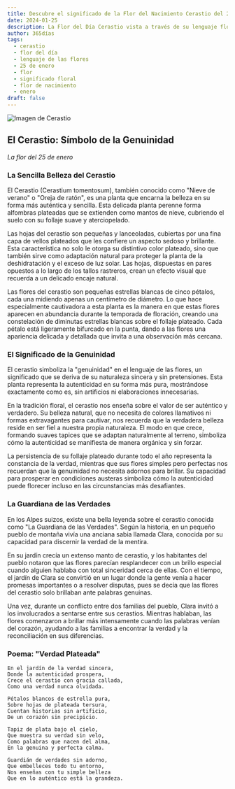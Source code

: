 ```yaml
---
title: Descubre el significado de la Flor del Nacimiento Cerastio del 25 de enero
date: 2024-01-25
description: La Flor del Día Cerastio vista a través de su lenguaje floral e historias
author: 365días
tags:
  - cerastio
  - flor del día
  - lenguaje de las flores
  - 25 de enero
  - flor
  - significado floral
  - flor de nacimiento
  - enero
draft: false
---
```


![Imagen de Cerastio](https://cdn.pixabay.com/photo/2019/05/12/19/11/downy-madarhur-4198805_1280.jpg#center#center)


## El Cerastio: Símbolo de la Genuinidad
*La flor del 25 de enero*

### La Sencilla Belleza del Cerastio

El Cerastio (Cerastium tomentosum), también conocido como "Nieve de verano" o "Oreja de ratón", es una planta que encarna la belleza en su forma más auténtica y sencilla. Esta delicada planta perenne forma alfombras plateadas que se extienden como mantos de nieve, cubriendo el suelo con su follaje suave y aterciopelado.

Las hojas del cerastio son pequeñas y lanceoladas, cubiertas por una fina capa de vellos plateados que les confiere un aspecto sedoso y brillante. Esta característica no solo le otorga su distintivo color plateado, sino que también sirve como adaptación natural para proteger la planta de la deshidratación y el exceso de luz solar. Las hojas, dispuestas en pares opuestos a lo largo de los tallos rastreros, crean un efecto visual que recuerda a un delicado encaje natural.

Las flores del cerastio son pequeñas estrellas blancas de cinco pétalos, cada una midiendo apenas un centímetro de diámetro. Lo que hace especialmente cautivadora a esta planta es la manera en que estas flores aparecen en abundancia durante la temporada de floración, creando una constelación de diminutas estrellas blancas sobre el follaje plateado. Cada pétalo está ligeramente bifurcado en la punta, dando a las flores una apariencia delicada y detallada que invita a una observación más cercana.

### El Significado de la Genuinidad

El cerastio simboliza la "genuinidad" en el lenguaje de las flores, un significado que se deriva de su naturaleza sincera y sin pretensiones. Esta planta representa la autenticidad en su forma más pura, mostrándose exactamente como es, sin artificios ni elaboraciones innecesarias.

En la tradición floral, el cerastio nos enseña sobre el valor de ser auténtico y verdadero. Su belleza natural, que no necesita de colores llamativos ni formas extravagantes para cautivar, nos recuerda que la verdadera belleza reside en ser fiel a nuestra propia naturaleza. El modo en que crece, formando suaves tapices que se adaptan naturalmente al terreno, simboliza cómo la autenticidad se manifiesta de manera orgánica y sin forzar.

La persistencia de su follaje plateado durante todo el año representa la constancia de la verdad, mientras que sus flores simples pero perfectas nos recuerdan que la genuinidad no necesita adornos para brillar. Su capacidad para prosperar en condiciones austeras simboliza cómo la autenticidad puede florecer incluso en las circunstancias más desafiantes.

### La Guardiana de las Verdades

En los Alpes suizos, existe una bella leyenda sobre el cerastio conocida como "La Guardiana de las Verdades". Según la historia, en un pequeño pueblo de montaña vivía una anciana sabia llamada Clara, conocida por su capacidad para discernir la verdad de la mentira.

En su jardín crecía un extenso manto de cerastio, y los habitantes del pueblo notaron que las flores parecían resplandecer con un brillo especial cuando alguien hablaba con total sinceridad cerca de ellas. Con el tiempo, el jardín de Clara se convirtió en un lugar donde la gente venía a hacer promesas importantes o a resolver disputas, pues se decía que las flores del cerastio solo brillaban ante palabras genuinas.

Una vez, durante un conflicto entre dos familias del pueblo, Clara invitó a los involucrados a sentarse entre sus cerastios. Mientras hablaban, las flores comenzaron a brillar más intensamente cuando las palabras venían del corazón, ayudando a las familias a encontrar la verdad y la reconciliación en sus diferencias.

### Poema: "Verdad Plateada"

```
En el jardín de la verdad sincera,
Donde la autenticidad prospera,
Crece el cerastio con gracia callada,
Como una verdad nunca olvidada.

Pétalos blancos de estrella pura,
Sobre hojas de plateada tersura,
Cuentan historias sin artificio,
De un corazón sin precipicio.

Tapiz de plata bajo el cielo,
Que muestra su verdad sin velo,
Como palabras que nacen del alma,
En la genuina y perfecta calma.

Guardián de verdades sin adorno,
Que embelleces todo tu entorno,
Nos enseñas con tu simple belleza
Que en lo auténtico está la grandeza.
```